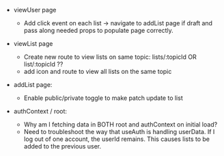 - viewUser page
    - Add click event on each list -> navigate to addList page if draft and pass along needed props to populate page correctly.

- viewList page
    - Create new route to view lists on same topic: lists/:topicId OR list/:topicId ??
    - add icon and route to view all lists on the same topic

- addList page:
    - Enable public/private toggle to make patch update to list

- authContext / root:
    - Why am I fetching data in BOTH root and authContext on initial load?
    - Need to troubleshoot the way that useAuth is handling userData. 
        If I log out of one account, the userId remains. This causes lists to be added to the previous user. 


